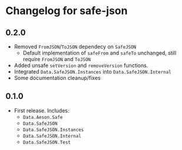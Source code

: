 # Changelog for safe-json

## 0.2.0

* Removed `FromJSON`/`ToJSON` dependecy on `SafeJSON`
    * Default implementation of `safeFrom` and `safeTo` unchanged, still require `FromJSON` and `ToJSON`
* Added unsafe `setVersion` and `removeVersion` functions.
* Integrated `Data.SafeJSON.Instances` into `Data.SafeJSON.Internal`
* Some documentation cleanup/fixes

## 0.1.0

* First release. Includes:
    * `Data.Aeson.Safe`
    * `Data.SafeJSON`
    * `Data.SafeJSON.Instances`
    * `Data.SafeJSON.Internal`
    * `Data.SafeJSON.Test`
